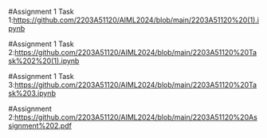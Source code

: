 #Assignment 1 Task 1:https://github.com/2203A51120/AIML2024/blob/main/2203A51120%20(1).ipynb

#Assignment 1 Task 2:https://github.com/2203A51120/AIML2024/blob/main/2203A51120%20Task%202%20(1).ipynb

#Assignment 1 Task 3:https://github.com/2203A51120/AIML2024/blob/main/2203A51120%20Task%203.ipynb

#Assignment 2:https://github.com/2203A51120/AIML2024/blob/main/2203A51120%20Assignment%202.pdf

